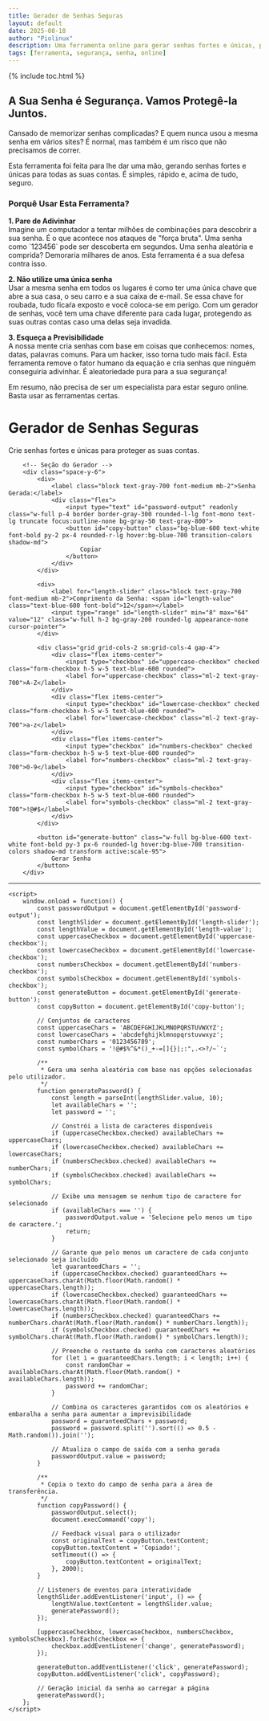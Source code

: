 ```yaml
---
title: Gerador de Senhas Seguras
layout: default
date: 2025-08-18
author: "Piolinux"
description: Uma ferramenta online para gerar senhas fortes e únicas, protegendo as suas contas contra ataques de força bruta.
tags: [ferramenta, segurança, senha, online]
---
```



{% include toc.html %}


<section class="post-content">

<h2 class="text-3xl font-bold text-gray-800 mb-4">A Sua Senha é Segurança. Vamos Protegê-la Juntos.</h2>

<p class="text-gray-600 leading-relaxed mb-4">Cansado de memorizar senhas complicadas? E quem nunca usou a mesma senha em vários sites? É normal, mas também é um risco que não precisamos de correr.</p>

<p class="text-gray-600 leading-relaxed mb-4">Esta ferramenta foi feita para lhe dar uma mão, gerando senhas fortes e únicas para todas as suas contas. É simples, rápido e, acima de tudo, seguro.</p>

<h3 class="text-2xl font-semibold text-gray-800 mb-4 mt-6">Porquê Usar Esta Ferramenta?</h3>

<div class="space-y-4 text-gray-600">
    <p>
        <strong>1. Pare de Adivinhar</strong>
        <br>Imagine um computador a tentar milhões de combinações para descobrir a sua senha. É o que acontece nos ataques de "força bruta". Uma senha como `123456` pode ser descoberta em segundos. Uma senha aleatória e comprida? Demoraria milhares de anos. Esta ferramenta é a sua defesa contra isso.
    </p>
    <p>
        <strong>2. Não utilize uma única senha</strong>
        <br>Usar a mesma senha em todos os lugares é como ter uma única 
        chave que abre a sua casa, o seu carro e a sua caixa de e-mail. 
        Se essa chave for roubada, tudo ficaŕa exposto e você coloca-se em perigo. Com um gerador de senhas, você tem uma chave diferente para cada lugar, protegendo as suas outras contas caso uma delas seja invadida.
    </p>
    <p>
        <strong>3. Esqueça a Previsibilidade</strong>
        <br>A nossa mente cria senhas com base em coisas que conhecemos: nomes, datas, palavras comuns. Para um hacker, isso torna tudo mais fácil. Esta ferramenta remove o fator humano da equação e cria senhas que ninguém conseguiria adivinhar. É aleatoriedade pura para a sua segurança!
    </p>
</div>

<p class="text-gray-600 leading-relaxed mt-6">
    Em resumo, não precisa de ser um especialista para estar seguro online. Basta usar as ferramentas certas.
</p>

</section>




<body class="bg-gray-100 p-4 sm:p-8 flex items-center justify-center min-h-screen">
    <div class="bg-white rounded-xl shadow-lg p-6 sm:p-10 w-full max-w-4xl border border-gray-200">
        <h1 class="text-3xl font-bold text-center text-gray-800 mb-2">Gerador de Senhas Seguras</h1>
        <p class="text-center text-gray-500 mb-8">Crie senhas fortes e únicas para proteger as suas contas.</p>

        <!-- Seção do Gerador -->
        <div class="space-y-6">
            <div>
                <label class="block text-gray-700 font-medium mb-2">Senha Gerada:</label>
                <div class="flex">
                    <input type="text" id="password-output" readonly class="w-full p-4 border border-gray-300 rounded-l-lg font-mono text-lg truncate focus:outline-none bg-gray-50 text-gray-800">
                    <button id="copy-button" class="bg-blue-600 text-white font-bold py-2 px-4 rounded-r-lg hover:bg-blue-700 transition-colors shadow-md">
                        Copiar
                    </button>
                </div>
            </div>

            <div>
                <label for="length-slider" class="block text-gray-700 font-medium mb-2">Comprimento da Senha: <span id="length-value" class="text-blue-600 font-bold">12</span></label>
                <input type="range" id="length-slider" min="8" max="64" value="12" class="w-full h-2 bg-gray-200 rounded-lg appearance-none cursor-pointer">
            </div>

            <div class="grid grid-cols-2 sm:grid-cols-4 gap-4">
                <div class="flex items-center">
                    <input type="checkbox" id="uppercase-checkbox" checked class="form-checkbox h-5 w-5 text-blue-600 rounded">
                    <label for="uppercase-checkbox" class="ml-2 text-gray-700">A-Z</label>
                </div>
                <div class="flex items-center">
                    <input type="checkbox" id="lowercase-checkbox" checked class="form-checkbox h-5 w-5 text-blue-600 rounded">
                    <label for="lowercase-checkbox" class="ml-2 text-gray-700">a-z</label>
                </div>
                <div class="flex items-center">
                    <input type="checkbox" id="numbers-checkbox" checked class="form-checkbox h-5 w-5 text-blue-600 rounded">
                    <label for="numbers-checkbox" class="ml-2 text-gray-700">0-9</label>
                </div>
                <div class="flex items-center">
                    <input type="checkbox" id="symbols-checkbox" class="form-checkbox h-5 w-5 text-blue-600 rounded">
                    <label for="symbols-checkbox" class="ml-2 text-gray-700">!@#$</label>
                </div>
            </div>

            <button id="generate-button" class="w-full bg-blue-600 text-white font-bold py-3 px-6 rounded-lg hover:bg-blue-700 transition-colors shadow-md transform active:scale-95">
                Gerar Senha
            </button>
        </div>
<hr class="my-10 border-gray-200">

        

    <script>
        window.onload = function() {
            const passwordOutput = document.getElementById('password-output');
            const lengthSlider = document.getElementById('length-slider');
            const lengthValue = document.getElementById('length-value');
            const uppercaseCheckbox = document.getElementById('uppercase-checkbox');
            const lowercaseCheckbox = document.getElementById('lowercase-checkbox');
            const numbersCheckbox = document.getElementById('numbers-checkbox');
            const symbolsCheckbox = document.getElementById('symbols-checkbox');
            const generateButton = document.getElementById('generate-button');
            const copyButton = document.getElementById('copy-button');

            // Conjuntos de caracteres
            const uppercaseChars = 'ABCDEFGHIJKLMNOPQRSTUVWXYZ';
            const lowercaseChars = 'abcdefghijklmnopqrstuvwxyz';
            const numberChars = '0123456789';
            const symbolChars = '!@#$%^&*()_+-=[]{}|;:",.<>?/~`';

            /**
             * Gera uma senha aleatória com base nas opções selecionadas pelo utilizador.
             */
            function generatePassword() {
                const length = parseInt(lengthSlider.value, 10);
                let availableChars = '';
                let password = '';

                // Constrói a lista de caracteres disponíveis
                if (uppercaseCheckbox.checked) availableChars += uppercaseChars;
                if (lowercaseCheckbox.checked) availableChars += lowercaseChars;
                if (numbersCheckbox.checked) availableChars += numberChars;
                if (symbolsCheckbox.checked) availableChars += symbolChars;

                // Exibe uma mensagem se nenhum tipo de caractere for selecionado
                if (availableChars === '') {
                    passwordOutput.value = 'Selecione pelo menos um tipo de caractere.';
                    return;
                }

                // Garante que pelo menos um caractere de cada conjunto selecionado seja incluído
                let guaranteedChars = '';
                if (uppercaseCheckbox.checked) guaranteedChars += uppercaseChars.charAt(Math.floor(Math.random() * uppercaseChars.length));
                if (lowercaseCheckbox.checked) guaranteedChars += lowercaseChars.charAt(Math.floor(Math.random() * lowercaseChars.length));
                if (numbersCheckbox.checked) guaranteedChars += numberChars.charAt(Math.floor(Math.random() * numberChars.length));
                if (symbolsCheckbox.checked) guaranteedChars += symbolChars.charAt(Math.floor(Math.random() * symbolChars.length));
                
                // Preenche o restante da senha com caracteres aleatórios
                for (let i = guaranteedChars.length; i < length; i++) {
                    const randomChar = availableChars.charAt(Math.floor(Math.random() * availableChars.length));
                    password += randomChar;
                }

                // Combina os caracteres garantidos com os aleatórios e embaralha a senha para aumentar a imprevisibilidade
                password = guaranteedChars + password;
                password = password.split('').sort(() => 0.5 - Math.random()).join('');
                
                // Atualiza o campo de saída com a senha gerada
                passwordOutput.value = password;
            }

            /**
             * Copia o texto do campo de senha para a área de transferência.
             */
            function copyPassword() {
                passwordOutput.select();
                document.execCommand('copy');
                
                // Feedback visual para o utilizador
                const originalText = copyButton.textContent;
                copyButton.textContent = 'Copiado!';
                setTimeout(() => {
                    copyButton.textContent = originalText;
                }, 2000);
            }

            // Listeners de eventos para interatividade
            lengthSlider.addEventListener('input', () => {
                lengthValue.textContent = lengthSlider.value;
                generatePassword();
            });

            [uppercaseCheckbox, lowercaseCheckbox, numbersCheckbox, symbolsCheckbox].forEach(checkbox => {
                checkbox.addEventListener('change', generatePassword);
            });

            generateButton.addEventListener('click', generatePassword);
            copyButton.addEventListener('click', copyPassword);

            // Geração inicial da senha ao carregar a página
            generatePassword();
        };
    </script>

